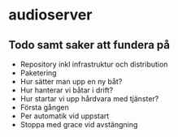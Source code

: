# audioserver

## Todo samt saker att fundera på

- Repository inkl infrastruktur och distribution
- Paketering
- Hur sätter man upp en ny båt?
- Hur hanterar vi båtar i drift?
- Hur startar vi upp hårdvara med tjänster?
 - Första gången
 - Per automatik vid uppstart
 - Stoppa med grace vid avstängning
